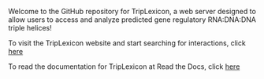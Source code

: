 Welcome to the GitHub repository for TripLexicon, a web server designed to allow users to access and analyze predicted gene regulatory RNA:DNA:DNA triple helices!

To visit the TripLexicon website and start searching for interactions, click [here](https://triplexicon.uni-frankfurt.de/)

To read the documentation for TripLexicon at Read the Docs, click [here](https://triplexicon-webserver.readthedocs.io/en/latest/index.html)
